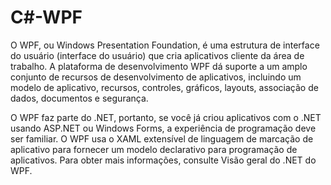 # C#-WPF

O WPF, ou Windows Presentation Foundation, é uma estrutura de interface do usuário (interface do usuário) que cria aplicativos cliente da área de trabalho. A plataforma de desenvolvimento WPF dá suporte a um amplo conjunto de recursos de desenvolvimento de aplicativos, incluindo um modelo de aplicativo, recursos, controles, gráficos, layouts, associação de dados, documentos e segurança.

O WPF faz parte do .NET, portanto, se você já criou aplicativos com o .NET usando ASP.NET ou Windows Forms, a experiência de programação deve ser familiar. O WPF usa o XAML extensível de linguagem de marcação de aplicativo para fornecer um modelo declarativo para programação de aplicativos. Para obter mais informações, consulte Visão geral do .NET do WPF.
